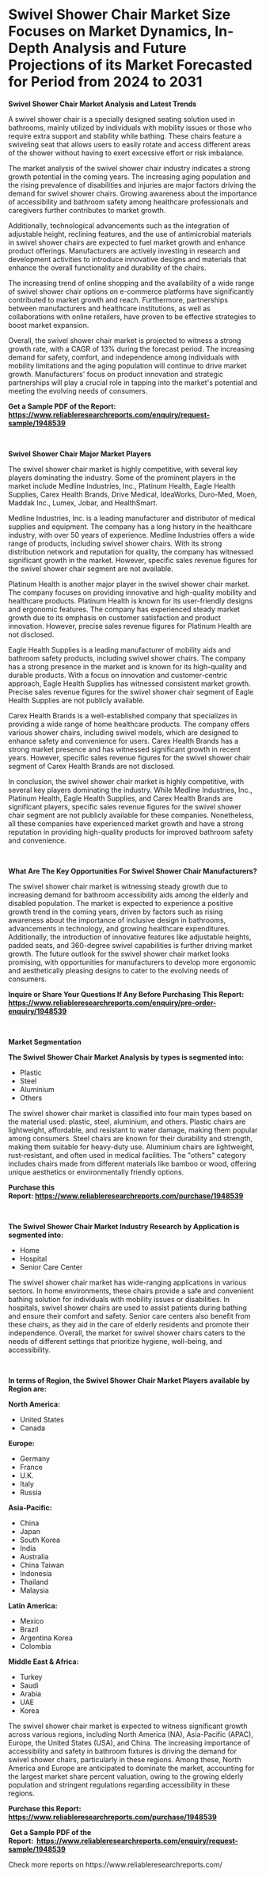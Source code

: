 <p><h1>Swivel Shower Chair Market Size Focuses on Market Dynamics, In-Depth Analysis and Future Projections of its Market Forecasted for Period from 2024 to 2031</h1></p><p><strong>Swivel Shower Chair Market Analysis and Latest Trends</strong></p>
<p><p>A swivel shower chair is a specially designed seating solution used in bathrooms, mainly utilized by individuals with mobility issues or those who require extra support and stability while bathing. These chairs feature a swiveling seat that allows users to easily rotate and access different areas of the shower without having to exert excessive effort or risk imbalance.</p><p>The market analysis of the swivel shower chair industry indicates a strong growth potential in the coming years. The increasing aging population and the rising prevalence of disabilities and injuries are major factors driving the demand for swivel shower chairs. Growing awareness about the importance of accessibility and bathroom safety among healthcare professionals and caregivers further contributes to market growth.</p><p>Additionally, technological advancements such as the integration of adjustable height, reclining features, and the use of antimicrobial materials in swivel shower chairs are expected to fuel market growth and enhance product offerings. Manufacturers are actively investing in research and development activities to introduce innovative designs and materials that enhance the overall functionality and durability of the chairs.</p><p>The increasing trend of online shopping and the availability of a wide range of swivel shower chair options on e-commerce platforms have significantly contributed to market growth and reach. Furthermore, partnerships between manufacturers and healthcare institutions, as well as collaborations with online retailers, have proven to be effective strategies to boost market expansion.</p><p>Overall, the swivel shower chair market is projected to witness a strong growth rate, with a CAGR of 13% during the forecast period. The increasing demand for safety, comfort, and independence among individuals with mobility limitations and the aging population will continue to drive market growth. Manufacturers' focus on product innovation and strategic partnerships will play a crucial role in tapping into the market's potential and meeting the evolving needs of consumers.</p></p>
<p><strong>Get a Sample PDF of the Report:&nbsp; <a href="https://www.reliableresearchreports.com/enquiry/request-sample/1948539">https://www.reliableresearchreports.com/enquiry/request-sample/1948539</a></strong></p>
<p>&nbsp;</p>
<p><strong>Swivel Shower Chair Major Market Players</strong></p>
<p><p>The swivel shower chair market is highly competitive, with several key players dominating the industry. Some of the prominent players in the market include Medline Industries, Inc., Platinum Health, Eagle Health Supplies, Carex Health Brands, Drive Medical, IdeaWorks, Duro-Med, Moen, Maddak Inc., Lumex, Jobar, and HealthSmart.</p><p>Medline Industries, Inc. is a leading manufacturer and distributor of medical supplies and equipment. The company has a long history in the healthcare industry, with over 50 years of experience. Medline Industries offers a wide range of products, including swivel shower chairs. With its strong distribution network and reputation for quality, the company has witnessed significant growth in the market. However, specific sales revenue figures for the swivel shower chair segment are not available.</p><p>Platinum Health is another major player in the swivel shower chair market. The company focuses on providing innovative and high-quality mobility and healthcare products. Platinum Health is known for its user-friendly designs and ergonomic features. The company has experienced steady market growth due to its emphasis on customer satisfaction and product innovation. However, precise sales revenue figures for Platinum Health are not disclosed.</p><p>Eagle Health Supplies is a leading manufacturer of mobility aids and bathroom safety products, including swivel shower chairs. The company has a strong presence in the market and is known for its high-quality and durable products. With a focus on innovation and customer-centric approach, Eagle Health Supplies has witnessed consistent market growth. Precise sales revenue figures for the swivel shower chair segment of Eagle Health Supplies are not publicly available.</p><p>Carex Health Brands is a well-established company that specializes in providing a wide range of home healthcare products. The company offers various shower chairs, including swivel models, which are designed to enhance safety and convenience for users. Carex Health Brands has a strong market presence and has witnessed significant growth in recent years. However, specific sales revenue figures for the swivel shower chair segment of Carex Health Brands are not disclosed.</p><p>In conclusion, the swivel shower chair market is highly competitive, with several key players dominating the industry. While Medline Industries, Inc., Platinum Health, Eagle Health Supplies, and Carex Health Brands are significant players, specific sales revenue figures for the swivel shower chair segment are not publicly available for these companies. Nonetheless, all these companies have experienced market growth and have a strong reputation in providing high-quality products for improved bathroom safety and convenience.</p></p>
<p>&nbsp;</p>
<p><strong>What Are The Key Opportunities For Swivel Shower Chair Manufacturers?</strong></p>
<p><p>The swivel shower chair market is witnessing steady growth due to increasing demand for bathroom accessibility aids among the elderly and disabled population. The market is expected to experience a positive growth trend in the coming years, driven by factors such as rising awareness about the importance of inclusive design in bathrooms, advancements in technology, and growing healthcare expenditures. Additionally, the introduction of innovative features like adjustable heights, padded seats, and 360-degree swivel capabilities is further driving market growth. The future outlook for the swivel shower chair market looks promising, with opportunities for manufacturers to develop more ergonomic and aesthetically pleasing designs to cater to the evolving needs of consumers.</p></p>
<p><strong>Inquire or Share Your Questions If Any Before Purchasing This Report: <a href="https://www.reliableresearchreports.com/enquiry/pre-order-enquiry/1948539">https://www.reliableresearchreports.com/enquiry/pre-order-enquiry/1948539</a></strong></p>
<p>&nbsp;</p>
<p><strong>Market Segmentation</strong></p>
<p><strong>The Swivel Shower Chair Market Analysis by types is segmented into:</strong></p>
<p><ul><li>Plastic</li><li>Steel</li><li>Aluminium</li><li>Others</li></ul></p>
<p><p>The swivel shower chair market is classified into four main types based on the material used: plastic, steel, aluminium, and others. Plastic chairs are lightweight, affordable, and resistant to water damage, making them popular among consumers. Steel chairs are known for their durability and strength, making them suitable for heavy-duty use. Aluminium chairs are lightweight, rust-resistant, and often used in medical facilities. The "others" category includes chairs made from different materials like bamboo or wood, offering unique aesthetics or environmentally friendly options.</p></p>
<p><strong>Purchase this Report:&nbsp;<a href="https://www.reliableresearchreports.com/purchase/1948539">https://www.reliableresearchreports.com/purchase/1948539</a></strong></p>
<p>&nbsp;</p>
<p><strong>The Swivel Shower Chair Market Industry Research by Application is segmented into:</strong></p>
<p><ul><li>Home</li><li>Hospital</li><li>Senior Care Center</li></ul></p>
<p><p>The swivel shower chair market has wide-ranging applications in various sectors. In home environments, these chairs provide a safe and convenient bathing solution for individuals with mobility issues or disabilities. In hospitals, swivel shower chairs are used to assist patients during bathing and ensure their comfort and safety. Senior care centers also benefit from these chairs, as they aid in the care of elderly residents and promote their independence. Overall, the market for swivel shower chairs caters to the needs of different settings that prioritize hygiene, well-being, and accessibility.</p></p>
<p>&nbsp;</p>
<p><strong>In terms of Region, the Swivel Shower Chair Market Players available by Region are:</strong></p>
<p>
    <p> <strong> North America: </strong>
        <ul>
            <li>United States</li>
            <li>Canada</li>
        </ul>
        </p> 
    <p> <strong> Europe: </strong>
        <ul>
            <li>Germany</li>
            <li>France</li>
            <li>U.K.</li>
            <li>Italy</li>
            <li>Russia</li>
        </ul>
        </p> 
    <p> <strong> Asia-Pacific: </strong>
        <ul>
            <li>China</li>
            <li>Japan</li>
            <li>South Korea</li>
            <li>India</li>
            <li>Australia</li>
            <li>China Taiwan</li>
            <li>Indonesia</li>
            <li>Thailand</li>
            <li>Malaysia</li>
        </ul>
        </p> 
    <p> <strong> Latin America: </strong>
        <ul>
            <li>Mexico</li>
            <li>Brazil</li>
            <li>Argentina Korea</li>
            <li>Colombia</li>
        </ul>
        </p> 
    <p> <strong> Middle East & Africa: </strong>
        <ul>
            <li>Turkey</li>
            <li>Saudi</li>
            <li>Arabia</li>
            <li>UAE</li>
            <li>Korea</li>
        </ul>
    </p>
    </p>
<p><p>The swivel shower chair market is expected to witness significant growth across various regions, including North America (NA), Asia-Pacific (APAC), Europe, the United States (USA), and China. The increasing importance of accessibility and safety in bathroom fixtures is driving the demand for swivel shower chairs, particularly in these regions. Among these, North America and Europe are anticipated to dominate the market, accounting for the largest market share percent valuation, owing to the growing elderly population and stringent regulations regarding accessibility in these regions.</p></p>
<p><strong>Purchase this Report: <a href="https://www.reliableresearchreports.com/purchase/1948539">https://www.reliableresearchreports.com/purchase/1948539</a></strong></p>
<p>&nbsp;<strong>Get a Sample PDF of the Report:&nbsp;&nbsp;<a href="https://www.reliableresearchreports.com/enquiry/request-sample/1948539">https://www.reliableresearchreports.com/enquiry/request-sample/1948539</a></strong></p>
<p><strong></strong></p>
<p>Check more reports on https://www.reliableresearchreports.com/</p>